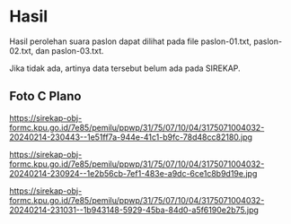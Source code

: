 # Hasil

Hasil perolehan suara paslon dapat dilihat pada file paslon-01.txt, paslon-02.txt, dan paslon-03.txt.

Jika tidak ada, artinya data tersebut belum ada pada SIREKAP.

## Foto C Plano

https://sirekap-obj-formc.kpu.go.id/7e85/pemilu/ppwp/31/75/07/10/04/3175071004032-20240214-230443--1e51ff7a-944e-41c1-b9fc-78d48cc82180.jpg

https://sirekap-obj-formc.kpu.go.id/7e85/pemilu/ppwp/31/75/07/10/04/3175071004032-20240214-230924--1e2b56cb-7ef1-483e-a9dc-6ce1c8b9d19e.jpg

https://sirekap-obj-formc.kpu.go.id/7e85/pemilu/ppwp/31/75/07/10/04/3175071004032-20240214-231031--1b943148-5929-45ba-84d0-a5f6190e2b75.jpg

